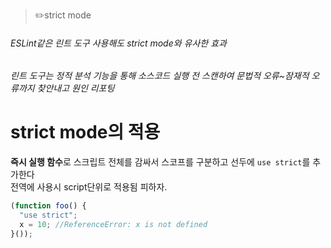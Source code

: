 > ✏️strict mode

###### ESLint같은 린트 도구 사용해도 strict mode와 유사한 효과
###### 린트 도구는 정적 분석 기능을 통해 소스코드 실행 전 스캔하여 문법적 오류~잠재적 오류까지 찾안내고 원인 리포팅

# strict mode의 적용
**즉시 실행 함수**로 스크립트 전체를 감싸서 스코프를 구분하고 선두에 `use strict`를 추가한다 </br>
전역에 사용시 script단위로 적용됨 피하자.

```jsx
(function foo() {
  "use strict";
  x = 10; //ReferenceError: x is not defined
}());
```
